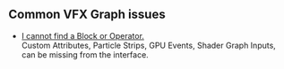 ## Common VFX Graph issues
- [I cannot find a Block or Operator.](VFX%20Graph/Experimental%20Operators.md)  
  Custom Attributes, Particle Strips, GPU Events, Shader Graph Inputs, can be missing from the interface.